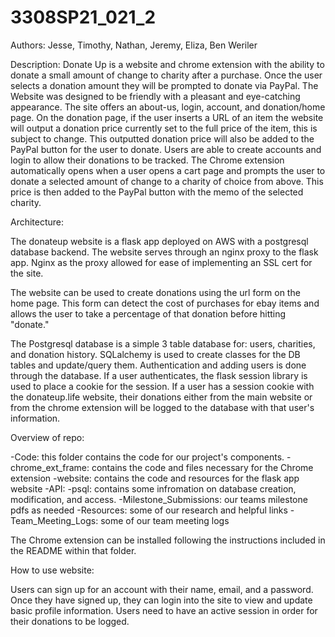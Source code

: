 ﻿# 3308SP21_021_2
Authors: Jesse, Timothy, Nathan, Jeremy, Eliza, Ben Weriler

Description:
Donate Up is a website and chrome extension with the ability to donate a small amount of change to charity after a purchase. Once the user selects a donation amount they will be prompted to donate via PayPal. The Website was designed to be friendly with a pleasant and eye-catching appearance. The site offers an about-us, login, account, and donation/home page. On the donation page, if the user inserts a URL of an item the website will output a donation price currently set to the full price of the item, this is subject to change. This outputted donation price will also be added to the PayPal button for the user to donate. Users are able to create accounts and login to allow their donations to be tracked. The Chrome extension automatically opens when a user opens a cart page and prompts the user to donate a selected amount of change to a charity of choice from above. This price is then added to the PayPal button with the memo of the selected charity.


Architecture:

The donateup website is a flask app deployed on AWS with a postgresql database backend. The website serves through an nginx proxy to the flask app. Nginx as the proxy allowed for ease of implementing an SSL cert for the site.

The website can be used to create donations using the url form on the home page. This form can detect the cost of purchases for ebay items and allows the user to take a percentage of that donation before hitting "donate."

The Postgresql database is a simple 3 table database for: users, charities, and donation history. SQLalchemy is used to create classes for the DB tables and update/query them.
Authentication and adding users is done through the database. If a user authenticates, the flask session library is used to place a cookie for the session.
If a user has a session cookie with the donateup.life website, their donations either from the main website or from the chrome extension will be logged to the database with that user's information.

Overview of repo:

-Code: this folder contains the code for our project's components.
  -chrome_ext_frame: contains the code and files necessary for the Chrome extension
  -website: contains the code and resources for the flask app website
  -API:
  -psql: contains some infromation on database creation, modification, and access.
-Milestone_Submissions: our teams milestone pdfs as needed
-Resources: some of our research and helpful links
-Team_Meeting_Logs: some of our team meeting logs

The Chrome extension can be installed following the instructions included in the README within that folder.

How to use website:

Users can sign up for an account with their name, email, and a password. Once they have signed up, they can login into the site to view and update basic profile information. Users need to have an active session in order for their donations to be logged.
